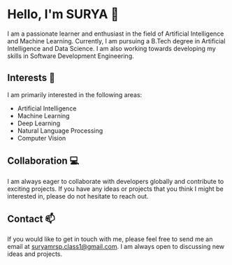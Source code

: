 # Hello, I'm SURYA  👋

I am a passionate learner and enthusiast in the field of Artificial Intelligence and Machine Learning. Currently, I am pursuing a B.Tech degree in Artificial Intelligence and Data Science. I am also working towards developing my skills in Software Development Engineering.

## Interests 🌟
I am primarily interested in the following areas:
- Artificial Intelligence
- Machine Learning
- Deep Learning
- Natural Language Processing
- Computer Vision

## Collaboration 💻
I am always eager to collaborate with developers globally and contribute to exciting projects. If you have any ideas or projects that you think I might be interested in, please do not hesitate to reach out.

## Contact 📫
If you would like to get in touch with me, please feel free to send me an email at suryamrsp.class1@gmail.com. I am always open to discussing new ideas and projects.
